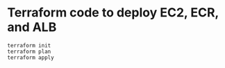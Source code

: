# Terraform code to deploy EC2, ECR, and ALB


```
terraform init
terraform plan
terraform apply
```
